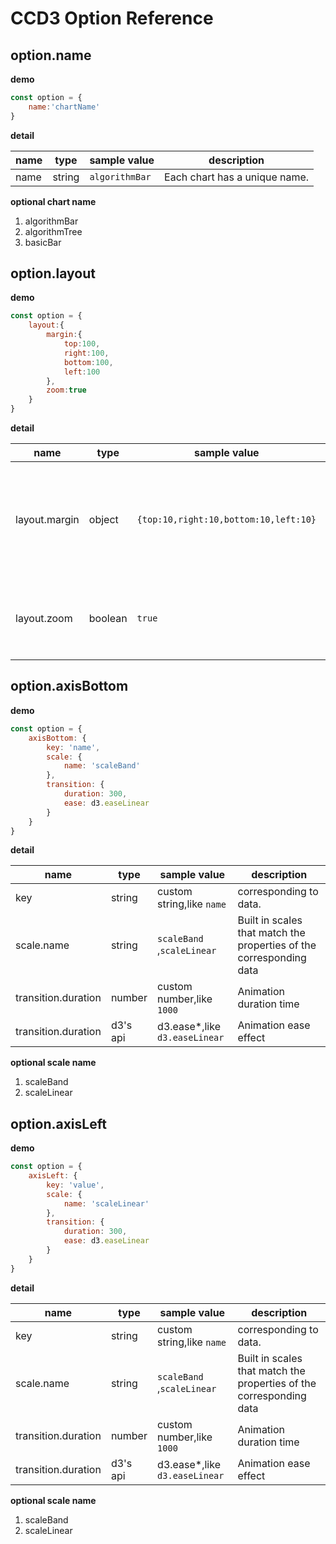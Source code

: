 # CCD3 Option Reference

## option.name

**demo**

```js
const option = {
    name:'chartName'
}
```

**detail**

| name | type   | sample value   | description                   |
| ---- | ------ | -------------- | ----------------------------- |
| name | string | `algorithmBar` | Each chart has a unique name. |

**optional chart name**

1. algorithmBar
2. algorithmTree
3. basicBar

## option.layout

**demo**

```js
const option = {
    layout:{
        margin:{
            top:100,
            right:100,
            bottom:100,
            left:100
        },
        zoom:true
    }
}
```

**detail**

| name          | type    | sample value                          | description                                                  |
| ------------- | ------- | ------------------------------------- | ------------------------------------------------------------ |
| layout.margin | object  | `{top:10,right:10,bottom:10,left:10}` | The distance between the main chart view and the border of the dom container. |
| layout.zoom   | boolean | `true`                                | Turn on（off） the zoom function of the whole chart.         |

## option.axisBottom

**demo**

```js
const option = {
    axisBottom: {
        key: 'name',
        scale: {
            name: 'scaleBand'
        },
        transition: {
            duration: 300,
            ease: d3.easeLinear
        }
    }
}
```

**detail**

| name                | type     | sample value                   | description                                                  |
| ------------------- | -------- | ------------------------------ | ------------------------------------------------------------ |
| key                 | string   | custom string,like `name`      | corresponding to data.                                       |
| scale.name          | string   | `scaleBand` ,`scaleLinear`     | Built in scales that match the properties of the corresponding data |
| transition.duration | number   | custom number,like `1000`      | Animation duration time                                      |
| transition.duration | d3's api | d3.ease\*,like `d3.easeLinear` | Animation ease effect                                        |

**optional scale name**

1. scaleBand
2. scaleLinear

## option.axisLeft

**demo**

```js
const option = {
    axisLeft: {
        key: 'value',
        scale: {
            name: 'scaleLinear'
        },
        transition: {
            duration: 300,
            ease: d3.easeLinear
        }
    }
}
```

**detail**

| name                | type     | sample value                   | description                                                  |
| ------------------- | -------- | ------------------------------ | ------------------------------------------------------------ |
| key                 | string   | custom string,like `name`      | corresponding to data.                                       |
| scale.name          | string   | `scaleBand` ,`scaleLinear`     | Built in scales that match the properties of the corresponding data |
| transition.duration | number   | custom number,like `1000`      | Animation duration time                                      |
| transition.duration | d3's api | d3.ease\*,like `d3.easeLinear` | Animation ease effect                                        |

**optional scale name**

1. scaleBand
2. scaleLinear